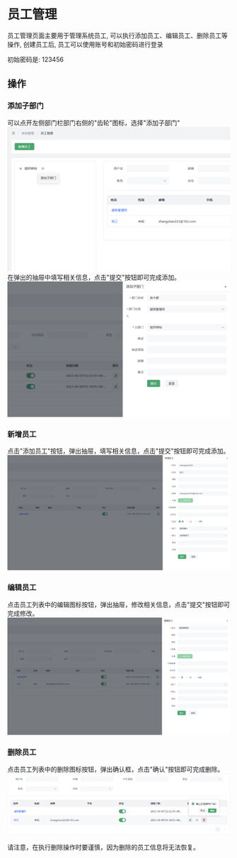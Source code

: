 # 员工管理

员工管理页面主要用于管理系统员工, 可以执行添加员工、编辑员工、删除员工等操作, 创建员工后, 员工可以使用账号和初始密码进行登录

初始密码是: 123456

## 操作

### 添加子部门
可以点开左侧部门栏部门右侧的"齿轮"图标，选择"添加子部门"
![employee_add_department.png](images%2Femployee_add_department.png)
在弹出的抽屉中填写相关信息，点击"提交"按钮即可完成添加。
![employee_add_department_drawer.png](images%2Femployee_add_department_drawer.png)
### 新增员工
点击"添加员工"按钮，弹出抽屉，填写相关信息，点击"提交"按钮即可完成添加。
![add_employee.png](images%2Fadd_employee.png)

### 编辑员工
点击员工列表中的编辑图标按钮，弹出抽屉，修改相关信息，点击"提交"按钮即可完成修改。
![edit_employee_drawer.png](images%2Fedit_employee_drawer.png)

### 删除员工
点击员工列表中的删除图标按钮，弹出确认框，点击"确认"按钮即可完成删除。
![delete_employee.png](images%2Fdelete_employee.png)

请注意，在执行删除操作时要谨慎，因为删除的员工信息将无法恢复。